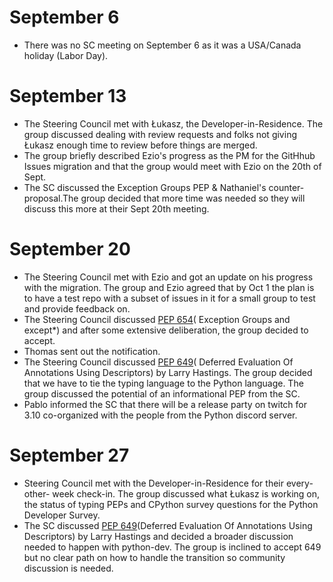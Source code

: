 # September 6
- There was no SC meeting on September 6 as it was a USA/Canada holiday (Labor Day).

# September 13
- The Steering Council met with Łukasz, the Developer-in-Residence. The group
  discussed dealing with review requests and folks not giving Łukasz enough
  time to review before things are merged.
- The group briefly described Ezio's progress as the PM for the GitHhub Issues
  migration and that the group would meet with Ezio on the 20th of Sept.
- The SC discussed the Exception Groups PEP & Nathaniel's counter-proposal.The
  group decided that more time was needed so they will discuss this more at
  their Sept 20th meeting.

# September 20
- The Steering Council met with Ezio and got an update on his progress with the
  migration. The group and Ezio agreed that by Oct 1 the plan is to have a test
  repo with a subset of issues in it for a small group to test and provide
  feedback on.
- The Steering Council discussed [PEP 654](https://www.python.org/dev/peps/pep-0654/)(
  Exception Groups and except*) and after some extensive deliberation, the
  group decided to accept.
- Thomas sent out the notification.
- The Steering Council discussed [PEP 649](https://www.python.org/dev/peps/pep-0649/)(
  Deferred Evaluation Of Annotations Using Descriptors) by Larry Hastings. The
  group decided that we have to tie the typing language to the Python language.
  The group discussed the potential of an informational PEP from the SC.
- Pablo informed the SC that there will be a release party on twitch for 3.10
  co-organized with the people from the Python discord server.

# September 27
- Steering Council met with the Developer-in-Residence for their every- other-
  week check-in. The group discussed what Łukasz is working on, the status of
  typing PEPs and CPython survey questions for the Python Developer Survey.
- The SC discussed [PEP 649](https://www.python.org/dev/peps/pep-0649/)(Deferred
  Evaluation Of Annotations Using Descriptors) by Larry Hastings and decided a
  broader discussion needed to happen with python-dev. The group is inclined to
  accept 649 but no clear path on how to handle the transition so community
  discussion is needed.


